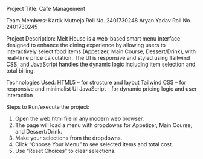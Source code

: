 Project Title: Cafe Management

Team Members:
Kartik Mutneja Roll No. 2401730248
Aryan Yadav    Roll No. 2401730245

Project Description: 
Melt House is a web-based smart menu interface designed to enhance the dining experience by allowing users to interactively select food items (Appetizer, Main Course, Dessert/Drink), with real-time price calculation. The UI is responsive and styled using Tailwind CSS, and JavaScript handles the dynamic logic including item selection and total billing.


Technologies Used: 
HTML5 – for structure and layout
Tailwind CSS – for responsive and minimalist UI
JavaScript – for dynamic pricing logic and user interaction

Steps to Run/execute the project:
1. Open the web.html file in any modern web browser.
2. The page will load a menu with dropdowns for Appetizer, Main Course, and Dessert/Drink.
3. Make your selections from the dropdowns.
4. Click “Choose Your Menu” to see selected items and total cost.
5. Use “Reset Choices” to clear selections.



